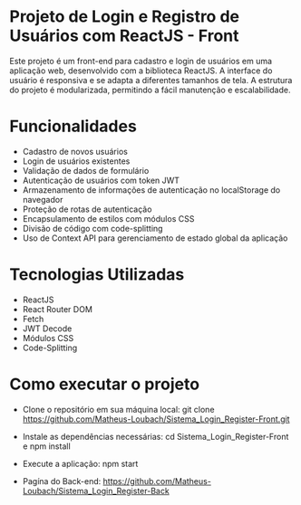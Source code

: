 # Projeto de Login e Registro de Usuários com ReactJS - Front

Este projeto é um front-end para cadastro e login de usuários em uma aplicação web, desenvolvido com a biblioteca ReactJS. A interface do usuário é responsiva e se adapta a diferentes tamanhos de tela. A estrutura do projeto é modularizada, permitindo a fácil manutenção e escalabilidade.

# Funcionalidades

- Cadastro de novos usuários
- Login de usuários existentes
- Validação de dados de formulário
- Autenticação de usuários com token JWT
- Armazenamento de informações de autenticação no localStorage do navegador
- Proteção de rotas de autenticação
- Encapsulamento de estilos com módulos CSS
- Divisão de código com code-splitting
- Uso de Context API para gerenciamento de estado global da aplicação
# Tecnologias Utilizadas

- ReactJS
- React Router DOM
- Fetch
- JWT Decode
- Módulos CSS
- Code-Splitting

# Como executar o projeto

- Clone o repositório em sua máquina local: git clone https://github.com/Matheus-Loubach/Sistema_Login_Register-Front.git
- Instale as dependências necessárias: cd Sistema_Login_Register-Front e npm install
- Execute a aplicação: npm start


- Pagína do Back-end: https://github.com/Matheus-Loubach/Sistema_Login_Register-Back

